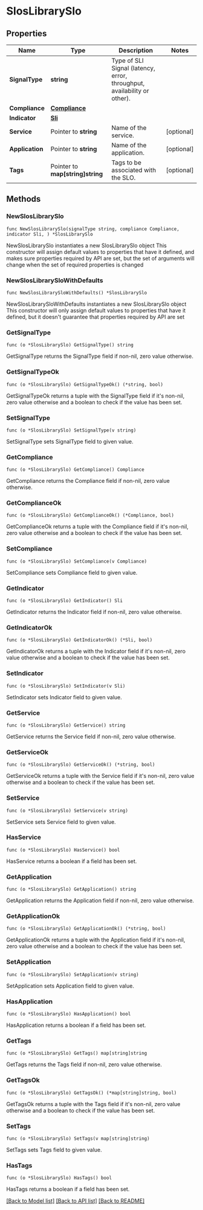 # SlosLibrarySlo

## Properties

Name | Type | Description | Notes
------------ | ------------- | ------------- | -------------
**SignalType** | **string** | Type of SLI Signal (latency, error, throughput, availability or other). | 
**Compliance** | [**Compliance**](Compliance.md) |  | 
**Indicator** | [**Sli**](Sli.md) |  | 
**Service** | Pointer to **string** | Name of the service. | [optional] 
**Application** | Pointer to **string** | Name of the application. | [optional] 
**Tags** | Pointer to **map[string]string** | Tags to be associated with the SLO. | [optional] 

## Methods

### NewSlosLibrarySlo

`func NewSlosLibrarySlo(signalType string, compliance Compliance, indicator Sli, ) *SlosLibrarySlo`

NewSlosLibrarySlo instantiates a new SlosLibrarySlo object
This constructor will assign default values to properties that have it defined,
and makes sure properties required by API are set, but the set of arguments
will change when the set of required properties is changed

### NewSlosLibrarySloWithDefaults

`func NewSlosLibrarySloWithDefaults() *SlosLibrarySlo`

NewSlosLibrarySloWithDefaults instantiates a new SlosLibrarySlo object
This constructor will only assign default values to properties that have it defined,
but it doesn't guarantee that properties required by API are set

### GetSignalType

`func (o *SlosLibrarySlo) GetSignalType() string`

GetSignalType returns the SignalType field if non-nil, zero value otherwise.

### GetSignalTypeOk

`func (o *SlosLibrarySlo) GetSignalTypeOk() (*string, bool)`

GetSignalTypeOk returns a tuple with the SignalType field if it's non-nil, zero value otherwise
and a boolean to check if the value has been set.

### SetSignalType

`func (o *SlosLibrarySlo) SetSignalType(v string)`

SetSignalType sets SignalType field to given value.


### GetCompliance

`func (o *SlosLibrarySlo) GetCompliance() Compliance`

GetCompliance returns the Compliance field if non-nil, zero value otherwise.

### GetComplianceOk

`func (o *SlosLibrarySlo) GetComplianceOk() (*Compliance, bool)`

GetComplianceOk returns a tuple with the Compliance field if it's non-nil, zero value otherwise
and a boolean to check if the value has been set.

### SetCompliance

`func (o *SlosLibrarySlo) SetCompliance(v Compliance)`

SetCompliance sets Compliance field to given value.


### GetIndicator

`func (o *SlosLibrarySlo) GetIndicator() Sli`

GetIndicator returns the Indicator field if non-nil, zero value otherwise.

### GetIndicatorOk

`func (o *SlosLibrarySlo) GetIndicatorOk() (*Sli, bool)`

GetIndicatorOk returns a tuple with the Indicator field if it's non-nil, zero value otherwise
and a boolean to check if the value has been set.

### SetIndicator

`func (o *SlosLibrarySlo) SetIndicator(v Sli)`

SetIndicator sets Indicator field to given value.


### GetService

`func (o *SlosLibrarySlo) GetService() string`

GetService returns the Service field if non-nil, zero value otherwise.

### GetServiceOk

`func (o *SlosLibrarySlo) GetServiceOk() (*string, bool)`

GetServiceOk returns a tuple with the Service field if it's non-nil, zero value otherwise
and a boolean to check if the value has been set.

### SetService

`func (o *SlosLibrarySlo) SetService(v string)`

SetService sets Service field to given value.

### HasService

`func (o *SlosLibrarySlo) HasService() bool`

HasService returns a boolean if a field has been set.

### GetApplication

`func (o *SlosLibrarySlo) GetApplication() string`

GetApplication returns the Application field if non-nil, zero value otherwise.

### GetApplicationOk

`func (o *SlosLibrarySlo) GetApplicationOk() (*string, bool)`

GetApplicationOk returns a tuple with the Application field if it's non-nil, zero value otherwise
and a boolean to check if the value has been set.

### SetApplication

`func (o *SlosLibrarySlo) SetApplication(v string)`

SetApplication sets Application field to given value.

### HasApplication

`func (o *SlosLibrarySlo) HasApplication() bool`

HasApplication returns a boolean if a field has been set.

### GetTags

`func (o *SlosLibrarySlo) GetTags() map[string]string`

GetTags returns the Tags field if non-nil, zero value otherwise.

### GetTagsOk

`func (o *SlosLibrarySlo) GetTagsOk() (*map[string]string, bool)`

GetTagsOk returns a tuple with the Tags field if it's non-nil, zero value otherwise
and a boolean to check if the value has been set.

### SetTags

`func (o *SlosLibrarySlo) SetTags(v map[string]string)`

SetTags sets Tags field to given value.

### HasTags

`func (o *SlosLibrarySlo) HasTags() bool`

HasTags returns a boolean if a field has been set.


[[Back to Model list]](../README.md#documentation-for-models) [[Back to API list]](../README.md#documentation-for-api-endpoints) [[Back to README]](../README.md)


